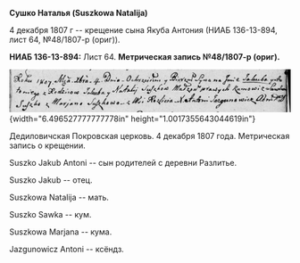 **Сушко Наталья (Suszkowa Natalija)**

4 декабря 1807 г -- крещение сына Якуба Антония (НИАБ 136-13-894, лист
64, №48/1807-р (ориг)).

**НИАБ 136-13-894:** Лист 64. **Метрическая запись №48/1807-р (ориг).**

![](./media/91edfe981ba75b1b550bea9bd2374272a59eb121.png){width="6.496527777777778in"
height="1.0017355643044619in"}

Дедиловичская Покровская церковь. 4 декабря 1807 года. Метрическая
запись о крещении.

Suszko Jakub Antoni -- сын родителей с деревни Разлитье.

Suszko Jakub -- отец.

Suszkowa Natalija -- мать.

Suszko Sawka -- кум.

Suszkowa Marjana -- кума.

Jazgunowicz Antoni -- ксёндз.
